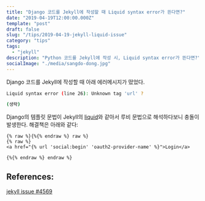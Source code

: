 ```yaml
---
title: "Django 코드를 Jekyll에 작성할 때 Liquid syntax error가 뜬다면?"
date: "2019-04-19T12:00:00.000Z"
template: "post"
draft: false
slug: "/tips/2019-04-19-jekyll-liquid-issue"
category: "tips"
tags:
  - "jekyll"
description: "Python 코드를 Jekyll에 작성 시, Liquid syntax error가 뜬다면?"
socialImage: "./media/sangdo-dong.jpg"
---
```


Django 코드를 Jekyll에 작성할 때 아래 에러메시지가 떴었다.

```bash
Liquid syntax error (line 26): Unknown tag 'url' ?

(생략)
```

Django의 템플릿 문법이 Jekyll의 [liquid](https://jekyllrb.com/docs/liquid/)와 같아서 루비 문법으로 해석하다보니 충돌이 발생한다. 해결책은 아래와 같다:

```
{% raw %}{%{% endraw %} raw %}
{% raw %}
<a href="{% url 'social:begin' 'oauth2-provider-name' %}">Login</a>

{%{% endraw %} endraw %}
```

## References:

[jekyll issue #4569](https://github.com/jekyll/jekyll/issues/4569)
